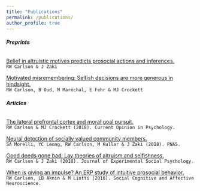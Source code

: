 ```yaml
---
title: "Publications"
permalink: /publications/
author_profile: true
---
```

###### __Preprints__  
  
 [Belief in altruistic motives predicts prosocial actions and inferences.](https://carlsonrw.github.io/_pages/belief_altMotives.pdf)  
 `RW Carlson & J Zaki`
  
[Motivated misremembering: Selfish decisions are more generous in hindsight.](https://www.researchgate.net/profile/Ryan_Carlson4/publication/330574904_Motivated_misremembering_selfish_decisions_are_more_generous_in_hindsight/links/5c4c87a9458515a4c7424ba6/Motivated-misremembering-selfish-decisions-are-more-generous-in-hindsight.pdf)  
`RW Carlson, B Oud, M Maréchal, E Fehr & MJ Crockett`  

###### __Articles__  
 
[The lateral prefrontal cortex and moral goal pursuit.](https://static1.squarespace.com/static/538ca3ade4b090f9ef331978/t/5bc8db67e5e5f0da97432b84/1539890024330/1-s2.0-S2352250X18300034-main.pdf)  
`RW Carlson & MJ Crockett (2018). Current Opinion in Psychology.`  

[Neural detection of socially valued community members.](http://ssnl.stanford.edu/sites/default/files/pdf/Morelli%20et%20al_in%20press_PNAS.pdf?width=85%&height=85%&iframe=true)  
`SA Morelli, YC Leong, RW Carlson, M Kullar & J Zaki (2018). PNAS.`
 
[Good deeds gone bad: Lay theories of altruism and selfishness.](http://ssnl.stanford.edu/sites/default/files/pdf/carlsonZaki_layTheories_inpress_0.pdf?width=85%&height=85%&iframe=true)  
`RW Carlson & J Zaki (2018). Journal of Experimental Social Psychology.`

[When is giving an impulse? An ERP study of intuitive prosocial behavior.](https://academic.oup.com/scan/article/11/7/1121/1753464)  
`RW Carlson, LB Aknin & M Liotti (2016). Social Cognitive and Affective Neuroscience.` 








